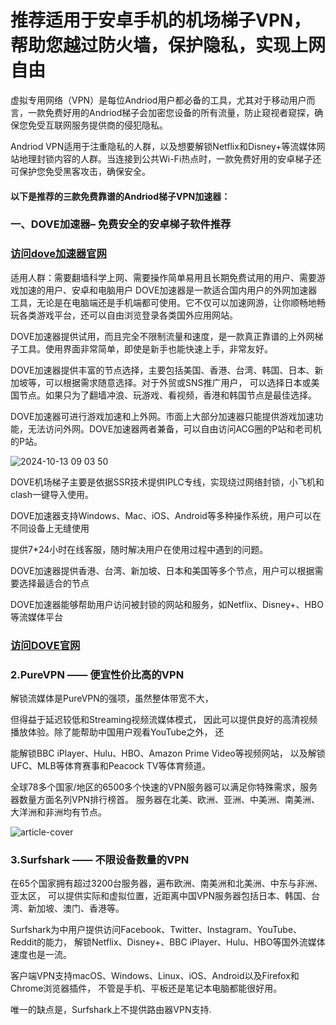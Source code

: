 # 推荐适用于安卓手机的机场梯子VPN，帮助您越过防火墙，保护隐私，实现上网自由

虚拟专用网络（VPN）是每位Andriod用户都必备的工具，尤其对于移动用户而言，一款免费好用的Andriod梯子会加密您设备的所有流量，防止窥视者窥探，确保您免受互联网服务提供商的侵犯隐私。

Andriod VPN适用于注重隐私的人群，以及想要解锁Netflix和Disney+等流媒体网站地理封锁内容的人群。当连接到公共Wi-Fi热点时，一款免费好用的安卓梯子还可保护您免受黑客攻击，确保安全。

#### 以下是推荐的三款免费靠谱的Andriod梯子VPN加速器：

### 一、DOVE加速器– 免费安全的安卓梯子软件推荐
### [访问dove加速器官网](https://dove8.cc/a.php?alavBTtF8UB)

适用人群：需要翻墙科学上网、需要操作简单易用且长期免费试用的用户、需要游戏加速的用户、安卓和电脑用户
DOVE加速器是一款适合国内用户的外网加速器工具，无论是在电脑端还是手机端都可使用。它不仅可以加速网游，让你顺畅地畅玩各类游戏平台，还可以自由浏览登录各类国外应用网站。

DOVE加速器提供试用，而且完全不限制流量和速度，是一款真正靠谱的上外网梯子工具。使用界面非常简单，即使是新手也能快速上手，非常友好。

DOVE加速器提供丰富的节点选择，主要包括美国、香港、台湾、韩国、日本、新加坡等，可以根据需求随意选择。对于外贸或SNS推广用户，
可以选择日本或美国节点。如果只为了翻墙冲浪、玩游戏、看视频，香港和韩国节点是最佳选择。

DOVE加速器可进行游戏加速和上外网。市面上大部分加速器只能提供游戏加速功能，无法访问外网。DOVE加速器两者兼备，可以自由访问ACG圈的P站和老司机的P站。

 ![2024-10-13 09 03 50](https://github.com/user-attachments/assets/313763b3-8c6c-4976-9158-307d6fde36be)

DOVE机场梯子主要是依据SSR技术提供IPLC专线，实现绕过网络封锁，小飞机和clash一键导入使用。

DOVE加速器支持Windows、Mac、iOS、Android等多种操作系统，用户可以在不同设备上无缝使用

提供7*24小时在线客服，随时解决用户在使用过程中遇到的问题。

DOVE加速器提供香港、台湾、新加坡、日本和美国等多个节点，用户可以根据需要选择最适合的节点

DOVE加速器能够帮助用户访问被封锁的网站和服务，如Netflix、Disney+、HBO等流媒体平台

### [访问DOVE官网](https://dove8.cc/a.php?alavBTtF8UB)

### 2.PureVPN —— 便宜性价比高的VPN

解锁流媒体是PureVPN的强项，虽然整体带宽不大，

但得益于延迟较低和Streaming视频流媒体模式，
因此可以提供良好的高清视频播放体验。除了能帮助中国用户观看YouTube之外，
还

能解锁BBC iPlayer、Hulu、HBO、Amazon Prime Video等视频网站，
以及解锁UFC、MLB等体育赛事和Peacock TV等体育频道。

全球78多个国家/地区的6500多个快速的VPN服务器可以满足你特殊需求，服务器数量方面名列VPN排行榜首。
服务器在北美、欧洲、亚洲、中美洲、南美洲、大洋洲和非洲均有节点。

![article-cover](https://github.com/user-attachments/assets/59fd96ca-5ae3-4561-8651-17a4e0b92047)

### 3.Surfshark —— 不限设备数量的VPN

在65个国家拥有超过3200台服务器，遍布欧洲、南美洲和北美洲、中东与非洲、亚太区，
可以提供实际和虚拟位置，近距离中国VPN服务器包括日本、韩国、台湾、新加坡、澳门、香港等。

Surfshark为中用户提供访问Facebook、Twitter、Instagram、YouTube、Reddit的能力，
解锁Netflix、Disney+、BBC iPlayer、Hulu、HBO等国外流媒体速度也是一流。

客户端VPN支持macOS、Windows、Linux、iOS、Android以及Firefox和Chrome浏览器插件，
不管是手机、平板还是笔记本电脑都能很好用。

唯一的缺点是，Surfshark上不提供路由器VPN支持.




